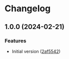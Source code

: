 # Changelog

## 1.0.0 (2024-02-21)


### Features

* Initial version ([2af5542](https://github.com/afreestone/ci-maven-gs/commit/2af5542f2e2b1f98e90cf117a15874e570d9f64e))

